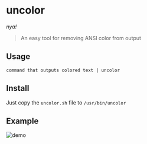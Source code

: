# uncolor
*nya!*

> An easy tool for removing ANSI color from output

## Usage
`command that outputs colored text | uncolor`

## Install
Just copy the `uncolor.sh` file to `/usr/bin/uncolor`

## Example
![demo](https://user-images.githubusercontent.com/36796676/137036632-6c62d289-e8e1-412c-ad4e-77e19ab06670.png)
